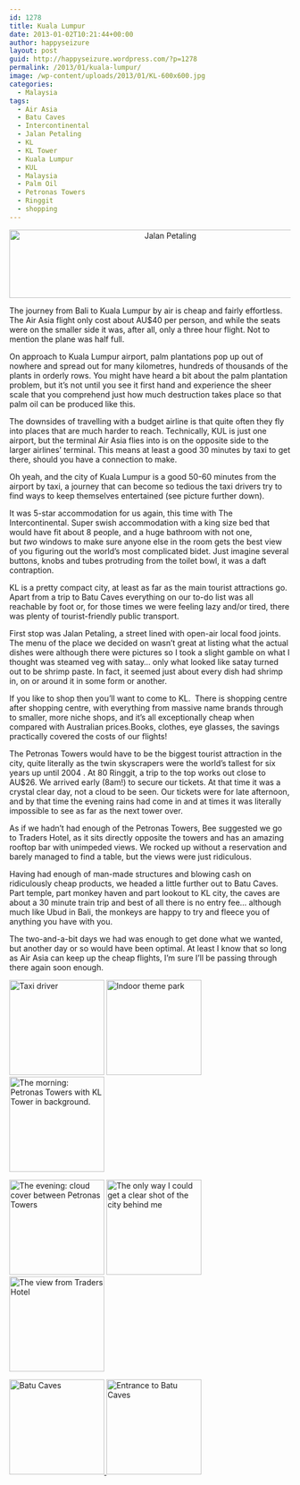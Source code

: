 ```yaml
---
id: 1278
title: Kuala Lumpur
date: 2013-01-02T10:21:44+00:00
author: happyseizure
layout: post
guid: http://happyseizure.wordpress.com/?p=1278
permalink: /2013/01/kuala-lumpur/
image: /wp-content/uploads/2013/01/KL-600x600.jpg
categories:
  - Malaysia
tags:
  - Air Asia
  - Batu Caves
  - Intercontinental
  - Jalan Petaling
  - KL
  - KL Tower
  - Kuala Lumpur
  - KUL
  - Malaysia
  - Palm Oil
  - Petronas Towers
  - Ringgit
  - shopping
---
```

<p style="text-align: center;">
  <a href="http://img.photobucket.com/albums/v236/mikezero/KualaLumpur/IMG_1043_zps74f31ccd.jpg"><img class=" aligncenter" src="http://img.photobucket.com/albums/v236/mikezero/KualaLumpur/IMG_1043_zps74f31ccd.jpg" alt="Jalan Petaling" width="561" height="122" /></a>
</p>

The journey from Bali to Kuala Lumpur by air is cheap and fairly effortless. The Air Asia flight only cost about AU$40 per person, and while the seats were on the smaller side it was, after all, only a three hour flight. Not to mention the plane was half full.

On approach to Kuala Lumpur airport, palm plantations pop up out of nowhere and spread out for many kilometres, hundreds of thousands of the plants in orderly rows. You might have heard a bit about the palm plantation problem, but it&#8217;s not until you see it first hand and experience the sheer scale that you comprehend just how much destruction takes place so that palm oil can be produced like this.

The downsides of travelling with a budget airline is that quite often they fly into places that are much harder to reach. Technically, KUL is just one airport, but the terminal Air Asia flies into is on the opposite side to the larger airlines&#8217; terminal. This means at least a good 30 minutes by taxi to get there, should you have a connection to make.

Oh yeah, and the city of Kuala Lumpur is a good 50-60 minutes from the airport by taxi, a journey that can become so tedious the taxi drivers try to find ways to keep themselves entertained (see picture further down).

It was 5-star accommodation for us again, this time with The Intercontinental. Super swish accommodation with a king size bed that would have fit about 8 people, and a huge bathroom with not one, but _two_ windows to make sure anyone else in the room gets the best view of you figuring out the world&#8217;s most complicated bidet. Just imagine several buttons, knobs and tubes protruding from the toilet bowl, it was a daft contraption.

KL is a pretty compact city, at least as far as the main tourist attractions go. Apart from a trip to Batu Caves everything on our to-do list was all reachable by foot or, for those times we were feeling lazy and/or tired, there was plenty of tourist-friendly public transport.

First stop was Jalan Petaling, a street lined with open-air local food joints. The menu of the place we decided on wasn&#8217;t great at listing what the actual dishes were although there were pictures so I took a slight gamble on what I thought was steamed veg with satay&#8230; only what looked like satay turned out to be shrimp paste. In fact, it seemed just about every dish had shrimp in, on or around it in some form or another.

If you like to shop then you&#8217;ll want to come to KL.  There is shopping centre after shopping centre, with everything from massive name brands through to smaller, more niche shops, and it&#8217;s all exceptionally cheap when compared with Australian prices.Books, clothes, eye glasses, the savings practically covered the costs of our flights!

The Petronas Towers would have to be the biggest tourist attraction in the city, quite literally as the twin skyscrapers were the world&#8217;s tallest for six years up until 2004 . At 80 Ringgit, a trip to the top works out close to AU$26. We arrived early (8am!) to secure our tickets. At that time it was a crystal clear day, not a cloud to be seen. Our tickets were for late afternoon, and by that time the evening rains had come in and at times it was literally impossible to see as far as the next tower over.

As if we hadn&#8217;t had enough of the Petronas Towers, Bee suggested we go to Traders Hotel, as it sits directly opposite the towers and has an amazing rooftop bar with unimpeded views. We rocked up without a reservation and barely managed to find a table, but the views were just ridiculous.

Having had enough of man-made structures and blowing cash on ridiculously cheap products, we headed a little further out to Batu Caves. Part temple, part monkey haven and part lookout to KL city, the caves are about a 30 minute train trip and best of all there is no entry fee&#8230; although much like Ubud in Bali, the monkeys are happy to try and fleece you of anything you have with you.

The two-and-a-bit days we had was enough to get done what we wanted, but another day or so would have been optimal. At least I know that so long as Air Asia can keep up the cheap flights, I&#8217;m sure I&#8217;ll be passing through there again soon enough.

<p style="text-align: left;">
  <a href="http://img.photobucket.com/albums/v236/mikezero/KualaLumpur/taxidriver_zps4f199116.jpg"><img class="alignnone" src="http://img.photobucket.com/albums/v236/mikezero/KualaLumpur/thumb-IMG_1040JPG_zps95464992.jpg" alt="Taxi driver" width="170" height="170" /></a> <a href="http://img.photobucket.com/albums/v236/mikezero/KualaLumpur/IMG_1051_zpsc9077f90.jpg"><img class="alignnone" src="http://img.photobucket.com/albums/v236/mikezero/KualaLumpur/thumb-IMG_1051JPG_zps34745049.jpg" alt="Indoor theme park" width="170" height="170" /></a> <a href="http://img.photobucket.com/albums/v236/mikezero/KualaLumpur/IMG_1050_zps0f37fa87.jpg"><img class="alignnone" src="http://img.photobucket.com/albums/v236/mikezero/KualaLumpur/thumb-IMG_1050JPG_zps296ab416.jpg" alt="The morning: Petronas Towers with KL Tower in background." width="170" height="170" /></a>
</p>

<p style="text-align: left;">
  <a href="http://img.photobucket.com/albums/v236/mikezero/KualaLumpur/IMG_1069_zps2e3b2931.jpg"><img class="alignnone" src="http://img.photobucket.com/albums/v236/mikezero/KualaLumpur/thumb-IMG_1069JPG_zps1c251e29.jpg" alt="The evening: cloud cover between Petronas Towers" width="170" height="170" /></a> <a href="http://img.photobucket.com/albums/v236/mikezero/KualaLumpur/IMG_1058_zps117c80f0.jpg"><img class="alignnone" src="http://img.photobucket.com/albums/v236/mikezero/KualaLumpur/thumb-IMG_1058JPG_zpsd2587412.jpg" alt="The only way I could get a clear shot of the city behind me" width="170" height="170" /></a> <a href="http://img.photobucket.com/albums/v236/mikezero/KualaLumpur/IMG_1078_zps7a372420.jpg"><img class="alignnone" src="http://img.photobucket.com/albums/v236/mikezero/KualaLumpur/thumb-IMG_1078JPG_zps7bcc7d71.jpg" alt="The view from Traders Hotel" width="170" height="170" /></a>
</p>

<p style="text-align: left;">
  <a href="http://img.photobucket.com/albums/v236/mikezero/KualaLumpur/IMG_1087_zpsea80ffa9.jpg"><img class="alignnone" src="http://img.photobucket.com/albums/v236/mikezero/KualaLumpur/thumb-IMG_1087JPG_zps80d8a0b2.jpg" alt="Batu Caves" width="170" height="170" /> </a><a href="http://img.photobucket.com/albums/v236/mikezero/KualaLumpur/IMG_1101_zps954b5784.jpg"><img class="alignnone" src="http://img.photobucket.com/albums/v236/mikezero/KualaLumpur/thumb-IMG_1101JPG_zps08b1f54b.jpg" alt="Entrance to Batu Caves" width="170" height="170" /></a>
</p>

&nbsp;